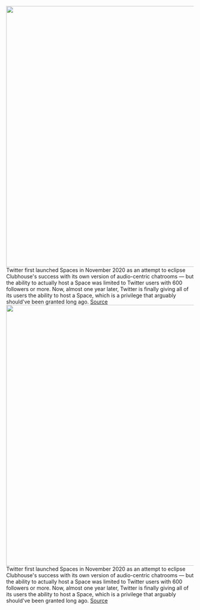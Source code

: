 <img src='https://cdn.vox-cdn.com/thumbor/wisom_2-7F8ywMf-Gk2HD9_NCB8=/0x0:2040x1360/1200x800/filters:focal(857x517:1183x843)/cdn.vox-cdn.com/uploads/chorus_image/image/70028643/acastro_180827_1777_0002.0.jpg' width='700px' /><br/>
Twitter first launched Spaces in November 2020 as an attempt to eclipse Clubhouse's success with its own version of audio-centric chatrooms — but the ability to actually host a Space was limited to Twitter users with 600 followers or more. Now, almost one year later, Twitter is finally giving all of its users the ability to host a Space, which is a privilege that arguably should've been granted long ago.
<a href='https://www.theverge.com/2021/10/21/22739249/twitter-finally-letting-everyone-create-spaces'> Source <a/><img src='https://cdn.vox-cdn.com/thumbor/wisom_2-7F8ywMf-Gk2HD9_NCB8=/0x0:2040x1360/1200x800/filters:focal(857x517:1183x843)/cdn.vox-cdn.com/uploads/chorus_image/image/70028643/acastro_180827_1777_0002.0.jpg' width='700px' /><br/>
Twitter first launched Spaces in November 2020 as an attempt to eclipse Clubhouse's success with its own version of audio-centric chatrooms — but the ability to actually host a Space was limited to Twitter users with 600 followers or more. Now, almost one year later, Twitter is finally giving all of its users the ability to host a Space, which is a privilege that arguably should've been granted long ago.
<a href='https://www.theverge.com/2021/10/21/22739249/twitter-finally-letting-everyone-create-spaces'> Source <a/>